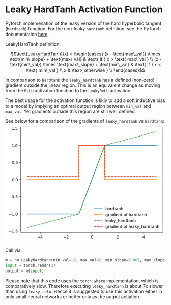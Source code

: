# Leaky HardTanh Activation Function

Pytorch implemenation of the leaky version of the hard hyperbolic tangent (`hardtanh`) function. For the non-leaky `hardtanh` defnition, see the PyTorch documentation [here](https://pytorch.org/docs/stable/generated/torch.nn.Hardtanh.html).

LeakyHardTanh definition: 
```math
\text{LeakyHardTanh}(x) = \begin{cases}
    (x - \text{max\_val}) \times \text{min\_slope} +  \text{max\_val} & \text{ if } x > \text{ max\_val } \\
    (x - \text{min\_val}) \times \text{max\_slope} +  \text{min\_val} & \text{ if } x < \text{ min\_val } \\
    x & \text{ otherwise } \\
        \end{cases}
```

In comparison to `hardtanh` the `leaky_hardtanh` has a defined (non-zero) gradient outside the linear region. This is an equivalent change as moving from the `ReLU` activation function to the `LeakyReLU` activation. 



The best usage for the activation function is likly to add a soft inductive bias to a model by implying an optimal output region between `min_val` and `max_val`. Yet gradients outside this region are still well defined.

See below for a comparison of the gradients of `leaky_hardtanh` vs `hardtanh`:
![plot](./examples/leaky_hardtanh.png)

Call via:
```python
m = nn.LeakyHardtanh(min_val=-2, max_val=2, min_slope=0.001, max_slope=0.001)
input = torch.randn(2)
output = m(input)
```

Please note that this code uses the `torch.where` implementation, which is comparatively slow. Therefore executing `leaky_hardtanh` is about 7x slower than using `leaky_relu`. Hence it is suggested to use this activation either in only small neural networks or better only as the output actiation. 
